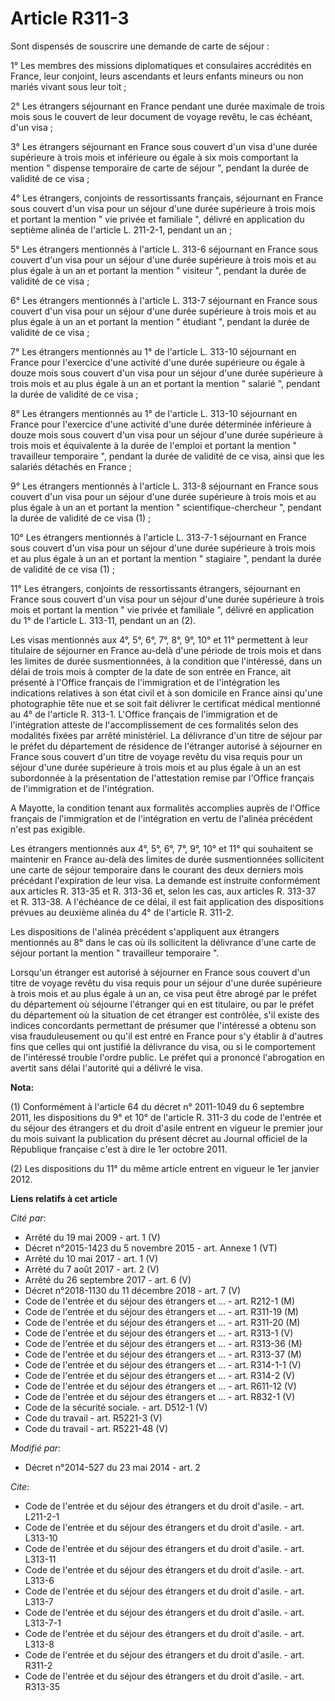# Article R311-3

Sont dispensés de souscrire une demande de carte de séjour : 

1° Les membres des missions diplomatiques et consulaires accrédités en France, leur conjoint, leurs ascendants et leurs
enfants mineurs ou non mariés vivant sous leur toit ; 

2° Les étrangers séjournant en France pendant une durée maximale de trois mois sous le couvert de leur document de voyage
revêtu, le cas échéant, d'un visa ; 

3° Les étrangers séjournant en France sous couvert d'un visa d'une durée supérieure à trois mois et inférieure ou égale à six
mois comportant la mention " dispense temporaire de carte de séjour ", pendant la durée de validité de ce visa ; 

4° Les étrangers, conjoints de ressortissants français, séjournant en France sous couvert d'un visa pour un séjour d'une
durée supérieure à trois mois et portant la mention " vie privée et familiale ", délivré en application du septième alinéa de
l'article L. 211-2-1, pendant un an ; 

5° Les étrangers mentionnés à l'article L. 313-6 séjournant en France sous couvert d'un visa pour un séjour d'une durée
supérieure à trois mois et au plus égale à un an et portant la mention " visiteur ", pendant la durée de validité de ce
visa ; 

6° Les étrangers mentionnés à l'article L. 313-7 séjournant en France sous couvert d'un visa pour un séjour d'une durée
supérieure à trois mois et au plus égale à un an et portant la mention " étudiant ", pendant la durée de validité de ce
visa ; 

7° Les étrangers mentionnés au 1° de l'article L. 313-10 séjournant en France pour l'exercice d'une activité d'une durée
supérieure ou égale à douze mois sous couvert d'un visa pour un séjour d'une durée supérieure à trois mois et au plus égale à
un an et portant la mention " salarié ", pendant la durée de validité de ce visa ; 

8° Les étrangers mentionnés au 1° de l'article L. 313-10 séjournant en France pour l'exercice d'une activité d'une durée
déterminée inférieure à douze mois sous couvert d'un visa pour un séjour d'une durée supérieure à trois mois et équivalente à
la durée de l'emploi et portant la mention " travailleur temporaire ", pendant la durée de validité de ce visa, ainsi que les
salariés détachés en France ; 

9° Les étrangers mentionnés à l'article L. 313-8 séjournant en France sous couvert d'un visa pour un séjour d'une durée
supérieure à trois mois et au plus égale à un an et portant la mention " scientifique-chercheur ", pendant la durée de
validité de ce visa (1) ; 

10° Les étrangers mentionnés à l'article L. 313-7-1 séjournant en France sous couvert d'un visa pour un séjour d'une durée
supérieure à trois mois et au plus égale à un an et portant la mention " stagiaire ", pendant la durée de validité de ce visa
(1) ; 

11° Les étrangers, conjoints de ressortissants étrangers, séjournant en France sous couvert d'un visa pour un séjour d'une
durée supérieure à trois mois et portant la mention " vie privée et familiale ", délivré en application du 1° de l'article L.
313-11, pendant un an (2). 

Les visas mentionnés aux 4°, 5°, 6°, 7°, 8°, 9°, 10° et 11° permettent à leur titulaire de séjourner en France au-delà d'une
période de trois mois et dans les limites de durée susmentionnées, à la condition que l'intéressé, dans un délai de trois
mois à compter de la date de son entrée en France, ait présenté à l'Office français de l'immigration et de l'intégration les
indications relatives à son état civil et à son domicile en France ainsi qu'une photographie tête nue et se soit fait
délivrer le certificat médical mentionné au 4° de l'article R. 313-1. L'Office français de l'immigration et de l'intégration
atteste de l'accomplissement de ces formalités selon des modalités fixées par arrêté ministériel. La délivrance d'un titre de
séjour par le préfet du département de résidence de l'étranger autorisé à séjourner en France sous couvert d'un titre de
voyage revêtu du visa requis pour un séjour d'une durée supérieure à trois mois et au plus égale à un an est subordonnée à la
présentation de l'attestation remise par l'Office français de l'immigration et de l'intégration.

A Mayotte, la condition tenant aux formalités accomplies auprès de l'Office français de l'immigration et de l'intégration en
vertu de l'alinéa précédent n'est pas exigible. 

Les étrangers mentionnés aux 4°, 5°, 6°, 7°, 9°, 10° et 11° qui souhaitent se maintenir en France au-delà des limites de
durée susmentionnées sollicitent une carte de séjour temporaire dans le courant des deux derniers mois précédant l'expiration
de leur visa. La demande est instruite conformément aux articles R. 313-35 et R. 313-36 et, selon les cas, aux articles R.
313-37 et R. 313-38. A l'échéance de ce délai, il est fait application des dispositions prévues au deuxième alinéa du 4° de
l'article R. 311-2. 

Les dispositions de l'alinéa précédent s'appliquent aux étrangers mentionnés au 8° dans le cas où ils sollicitent la
délivrance d'une carte de séjour portant la mention " travailleur temporaire ".

Lorsqu'un étranger est autorisé à séjourner en France sous couvert d'un titre de voyage revêtu du visa requis pour un séjour
d'une durée supérieure à trois mois et au plus égale à un an, ce visa peut être abrogé par le préfet du département où
séjourne l'étranger qui en est titulaire, ou par le préfet du département où la situation de cet étranger est contrôlée, s'il
existe des indices concordants permettant de présumer que l'intéressé a obtenu son visa frauduleusement ou qu'il est entré en
France pour s'y établir à d'autres fins que celles qui ont justifié la délivrance du visa, ou si le comportement de
l'intéressé trouble l'ordre public. Le préfet qui a prononcé l'abrogation en avertit sans délai l'autorité qui a délivré le
visa.

**Nota:**

(1) Conformément à l'article 64 du décret n° 2011-1049 du 6 septembre 2011, les dispositions du 9° et 10° de l'article R.
311-3 du code de l'entrée et du séjour des étrangers et du droit d'asile entrent en vigueur le premier jour du mois suivant
la publication du présent décret au Journal officiel de la République française c'est à dire le 1er octobre 2011.

(2) Les dispositions du 11° du même article entrent en vigueur le 1er janvier 2012.

**Liens relatifs à cet article**

_Cité par_:

  - Arrêté du 19 mai 2009 - art. 1 (V)
  - Décret n°2015-1423 du 5 novembre 2015 - art. Annexe 1 (VT)
  - Arrêté du 10 mai 2017 - art. 1 (V)
  - Arrêté du 7 août 2017 - art. 2 (V)
  - Arrêté du 26 septembre 2017 - art. 6 (V)
  - Décret n°2018-1130 du 11 décembre 2018 - art. 7 (V)
  - Code de l'entrée et du séjour des étrangers et ... - art. R212-1 (M)
  - Code de l'entrée et du séjour des étrangers et ... - art. R311-19 (M)
  - Code de l'entrée et du séjour des étrangers et ... - art. R311-20 (M)
  - Code de l'entrée et du séjour des étrangers et ... - art. R313-1 (V)
  - Code de l'entrée et du séjour des étrangers et ... - art. R313-36 (M)
  - Code de l'entrée et du séjour des étrangers et ... - art. R313-37 (M)
  - Code de l'entrée et du séjour des étrangers et ... - art. R314-1-1 (V)
  - Code de l'entrée et du séjour des étrangers et ... - art. R314-2 (V)
  - Code de l'entrée et du séjour des étrangers et ... - art. R611-12 (V)
  - Code de l'entrée et du séjour des étrangers et ... - art. R832-1 (V)
  - Code de la sécurité sociale. - art. D512-1 (V)
  - Code du travail - art. R5221-3 (V)
  - Code du travail - art. R5221-48 (V)

_Modifié par_:

  - Décret n°2014-527 du 23 mai 2014 - art. 2

_Cite_:

  - Code de l'entrée et du séjour des étrangers et du droit d'asile. - art. L211-2-1
  - Code de l'entrée et du séjour des étrangers et du droit d'asile. - art. L313-10
  - Code de l'entrée et du séjour des étrangers et du droit d'asile. - art. L313-11
  - Code de l'entrée et du séjour des étrangers et du droit d'asile. - art. L313-6
  - Code de l'entrée et du séjour des étrangers et du droit d'asile. - art. L313-7
  - Code de l'entrée et du séjour des étrangers et du droit d'asile. - art. L313-7-1
  - Code de l'entrée et du séjour des étrangers et du droit d'asile. - art. L313-8
  - Code de l'entrée et du séjour des étrangers et du droit d'asile. - art. R311-2
  - Code de l'entrée et du séjour des étrangers et du droit d'asile. - art. R313-35
